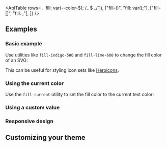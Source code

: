 <ApiTable
rows=`, `fill: var(--color-$); /_ $ _/`]),
["fill-(<custom-property>)", "fill: var(<custom-property>);"],
["fill-[<color>]", "fill: <color>;"],
]}
/>

## Examples

### Basic example

Use utilities like `fill-indigo-500` and `fill-lime-600` to change the fill color of an SVG:

This can be useful for styling icon sets like [Heroicons](https://heroicons.com).

### Using the current color

Use the `fill-current` utility to set the fill color to the current text color:

### Using a custom value

### Responsive design

## Customizing your theme
